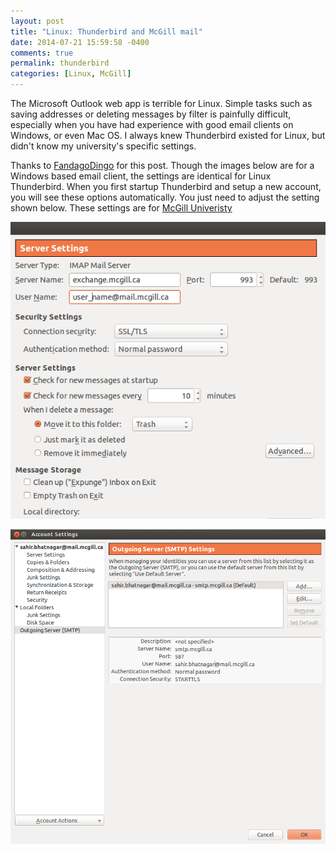 ```yaml
---
layout: post
title: "Linux: Thunderbird and McGill mail"
date: 2014-07-21 15:59:58 -0400
comments: true
permalink: thunderbird
categories: [Linux, McGill]
---
```


The Microsoft Outlook web app is terrible for Linux. Simple tasks such as saving addresses or deleting messages by filter is painfully difficult, especially when you have had experience with good email clients on Windows, or even Mac OS. I always knew Thunderbird existed for Linux, but didn't know my university's specific settings. 
<!--more-->

Thanks to [FandagoDingo](http://www.reddit.com/user/FandagoDingo) for this post. Though the images below are for a Windows based email client, the settings are identical for Linux Thunderbird. When you first startup Thunderbird and setup a new account, you will see these options automatically. You just need to adjust the setting shown below. These settings are for [McGill Univeristy](http://www.mcgill.ca/)

![ingoing](/figure/posts/2014-07-21-thunder/ingoing.png)

![outgoing](/figure/posts/2014-07-21-thunder/outgoing.png)





